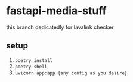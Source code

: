 # fastapi-media-stuff

this branch dedicatedly for lavalink checker

## setup

1. `poetry install`
2. `poetry shell`
3. `uvicorn app:app {any config as you desire}`

